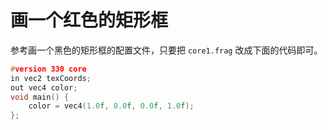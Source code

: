 #  画一个红色的矩形框
参考画一个黑色的矩形框的配置文件，只要把 `core1.frag` 改成下面的代码即可。

```C++
#version 330 core
in vec2 texCoords;
out vec4 color;
void main() {
	color = vec4(1.0f, 0.0f, 0.0f, 1.0f);
};
```
